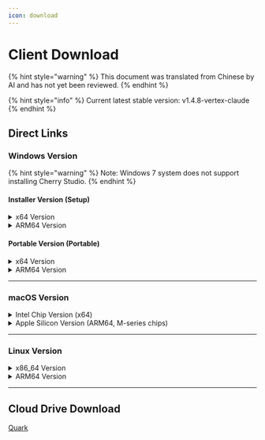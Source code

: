 ```yaml
---
icon: download
---
```

# Client Download


{% hint style="warning" %}
This document was translated from Chinese by AI and has not yet been reviewed.
{% endhint %}




{% hint style="info" %}
Current latest stable version: v1.4.8-vertex-claude
{% endhint %}

## Direct Links

### Windows Version

{% hint style="warning" %}
Note: Windows 7 system does not support installing Cherry Studio.
{% endhint %}

#### Installer Version (Setup)

<details>

<summary>x64 Version</summary>

Primary Link:

【[Cherry Studio Official Website](https://cherry-ai.com/download)】 【[GitHub](https://github.com/CherryHQ/cherry-studio/releases/download/v1.4.7-vertex-claude/Cherry-Studio-1.4.8-vertex-claude-x64-setup.exe)】

Backup Links:

【[Link 1](https://download-cf.ocoolai.com/https://github.com/CherryHQ/cherry-studio/releases/download/v1.4.7-vertex-claude/Cherry-Studio-1.4.8-vertex-claude-x64-setup.exe)】 【[Link 2](https://download.ocoolai.com/https://github.com/CherryHQ/cherry-studio/releases/download/v1.4.7-vertex-claude/Cherry-Studio-1.4.8-vertex-claude-x64-setup.exe)】 【[Link 3](https://download.ocoolai.online/https://github.com/CherryHQ/cherry-studio/releases/download/v1.4.7-vertex-claude/Cherry-Studio-1.4.8-vertex-claude-x64-setup.exe)】

</details>

<details>

<summary>ARM64 Version</summary>

Primary Link:

【[Cherry Studio Official Website](https://cherry-ai.com/download)】 【[GitHub](https://github.com/CherryHQ/cherry-studio/releases/download/v1.4.7-vertex-claude/Cherry-Studio-1.4.8-vertex-claude-arm64-setup.exe)】

Backup Links:

【[Link 1](https://download-cf.ocoolai.com/https://github.com/CherryHQ/cherry-studio/releases/download/v1.4.7-vertex-claude/Cherry-Studio-1.4.8-vertex-claude-arm64-setup.exe)】 【[Link 2](https://download.ocoolai.com/https://github.com/CherryHQ/cherry-studio/releases/download/v1.4.7-vertex-claude/Cherry-Studio-1.4.8-vertex-claude-arm64-setup.exe)】 【[Link 3](https://download.ocoolai.online/https://github.com/CherryHQ/cherry-studio/releases/download/v1.4.7-vertex-claude/Cherry-Studio-1.4.8-vertex-claude-arm64-setup.exe)】

</details>

#### Portable Version (Portable)

<details>

<summary>x64 Version</summary>

Primary Link:

【[Cherry Studio Official Website](https://cherry-ai.com/download)】 【[GitHub](https://github.com/CherryHQ/cherry-studio/releases/download/v1.4.7-vertex-claude/Cherry-Studio-1.4.8-vertex-claude-x64-portable.exe)】

Backup Links:

【[Link 1](https://download-cf.ocoolai.com/https://github.com/CherryHQ/cherry-studio/releases/download/v1.4.7-vertex-claude/Cherry-Studio-1.4.8-vertex-claude-x64-portable.exe)】 【[Link 2](https://download.ocoolai.com/https://github.com/CherryHQ/cherry-studio/releases/download/v1.4.7-vertex-claude/Cherry-Studio-1.4.8-vertex-claude-x64-portable.exe)】 【[Link 3](https://download.ocoolai.online/https://github.com/CherryHQ/cherry-studio/releases/download/v1.4.7-vertex-claude/Cherry-Studio-1.4.8-vertex-claude-x64-portable.exe)】

</details>

<details>

<summary>ARM64 Version</summary>

Primary Link:

【[Cherry Studio Official Website](https://cherry-ai.com/download)】 【[GitHub](https://github.com/CherryHQ/cherry-studio/releases/download/v1.4.7-vertex-claude/Cherry-Studio-1.4.8-vertex-claude-arm64-portable.exe)】

Backup Links:

【[Link 1](https://download-cf.ocoolai.com/https://github.com/CherryHQ/cherry-studio/releases/download/v1.4.7-vertex-claude/Cherry-Studio-1.4.8-vertex-claude-arm64-portable.exe)】 【[Link 2](https://download.ocoolai.com/https://github.com/CherryHQ/cherry-studio/releases/download/v1.4.7-vertex-claude/Cherry-Studio-1.4.8-vertex-claude-arm64-portable.exe)】 【[Link 3](https://download.ocoolai.online/https://github.com/CherryHQ/cherry-studio/releases/download/v1.4.7-vertex-claude/Cherry-Studio-1.4.8-vertex-claude-arm64-portable.exe)】

</details>

***

### macOS Version

<details>

<summary>Intel Chip Version (x64)</summary>

Primary Link:

【[Cherry Studio Official Website](https://cherry-ai.com/download)】 【[GitHub](https://github.com/CherryHQ/cherry-studio/releases/download/v1.4.7-vertex-claude/Cherry-Studio-1.4.8-vertex-claude-x64.dmg)】

Backup Links:

【[Link 1](https://download-cf.ocoolai.com/https://github.com/CherryHQ/cherry-studio/releases/download/v1.4.7-vertex-claude/Cherry-Studio-1.4.8-vertex-claude-x64.dmg)】 【[Link 2](https://download.ocoolai.com/https://github.com/CherryHQ/cherry-studio/releases/download/v1.4.7-vertex-claude/Cherry-Studio-1.4.8-vertex-claude-x64.dmg)】 【[Link 3](https://download.ocoolai.online/https://github.com/CherryHQ/cherry-studio/releases/download/v1.4.7-vertex-claude/Cherry-Studio-1.4.8-vertex-claude-x64.dmg)】

</details>

<details>

<summary>Apple Silicon Version (ARM64, M-series chips)</summary>

Primary Link:

【[Cherry Studio Official Website](https://cherry-ai.com/download)】 【[GitHub](https://github.com/CherryHQ/cherry-studio/releases/download/v1.4.7-vertex-claude/Cherry-Studio-1.4.8-vertex-claude-arm64.dmg)】

Backup Links:

【[Link 1](https://download-cf.ocoolai.com/https://github.com/CherryHQ/cherry-studio/releases/download/v1.4.7-vertex-claude/Cherry-Studio-1.4.8-vertex-claude-arm64.dmg)】 【[Link 2](https://download.ocoolai.com/https://github.com/CherryHQ/cherry-studio/releases/download/v1.4.7-vertex-claude/Cherry-Studio-1.4.8-vertex-claude-arm64.dmg)】 【[Link 3](https://download.ocoolai.online/https://github.com/CherryHQ/cherry-studio/releases/download/v1.4.7-vertex-claude/Cherry-Studio-1.4.8-vertex-claude-arm64.dmg)】

</details>

***

### Linux Version

<details>

<summary>x86_64 Version</summary>

Primary Link:

【[Cherry Studio Official Website](https://cherry-ai.com/download)】 【[GitHub](https://github.com/CherryHQ/cherry-studio/releases/download/v1.4.7-vertex-claude/Cherry-Studio-1.4.8-vertex-claude-x86_64.AppImage)】

Backup Links:

【[Link 1](https://download-cf.ocoolai.com/https://github.com/CherryHQ/cherry-studio/releases/download/v1.4.7-vertex-claude/Cherry-Studio-1.4.8-vertex-claude-x86_64.AppImage)】 【[Link 2](https://download.ocoolai.com/https://github.com/CherryHQ/cherry-studio/releases/download/v1.4.7-vertex-claude/Cherry-Studio-1.4.8-vertex-claude-x86_64.AppImage)】 【[Link 3](https://download.ocoolai.online/https://github.com/CherryHQ/cherry-studio/releases/download/v1.4.7-vertex-claude/Cherry-Studio-1.4.8-vertex-claude-x86_64.AppImage)】

</details>

<details>

<summary>ARM64 Version</summary>

Primary Link:

【[Cherry Studio Official Website](https://cherry-ai.com/download)】 【[GitHub](https://github.com/CherryHQ/cherry-studio/releases/download/v1.4.7-vertex-claude/Cherry-Studio-1.4.8-vertex-claude-arm64.AppImage)】

Backup Links:

【[Link 1](https://download-cf.ocoolai.com/https://github.com/CherryHQ/cherry-studio/releases/download/v1.4.7-vertex-claude/Cherry-Studio-1.4.8-vertex-claude-arm64.AppImage)】 【[Link 2](https://download.ocoolai.com/https://github.com/CherryHQ/cherry-studio/releases/download/v1.4.7-vertex-claude/Cherry-Studio-1.4.8-vertex-claude-arm64.AppImage)】 【[Link 3](https://download.ocoolai.online/https://github.com/CherryHQ/cherry-studio/releases/download/v1.4.7-vertex-claude/Cherry-Studio-1.4.8-vertex-claude-arm64-AppImage)】

</details>

***

## Cloud Drive Download

[Quark](https://pan.quark.cn/s/c8533a1ec63e#/list/share)
